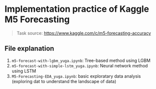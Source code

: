 # Implementation practice of Kaggle M5 Forecasting
> Task source: https://www.kaggle.com/c/m5-forecasting-accuracy

## File explanation
1. `m5-forecast-with-lgbm_yuga.ipynb`: Tree-based method using LGBM
2. `m5-forecast-with-simple-lstm_yuga.ipynb`: Neural network method using LSTM
3. `M5-Forecasting-EDA_yuga.ipynb`: basic exploratary data analysis (exploring dat to understand the landscape of data)